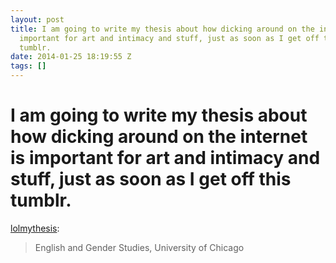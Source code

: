 ```yaml
---
layout: post
title: I am going to write my thesis about how dicking around on the internet is
  important for art and intimacy and stuff, just as soon as I get off this
  tumblr.
date: 2014-01-25 18:19:55 Z
tags: []
---
```

# I am going to write my thesis about how dicking around on the internet is important for art and intimacy and stuff, just as soon as I get off this tumblr.

[lolmythesis](http://lolmythesis.com/post/69759057765/i-am-going-to-write-my-thesis-about-how-dicking-around):

> English and Gender Studies, University of Chicago
